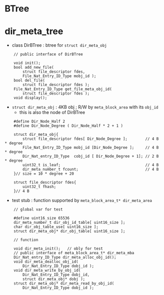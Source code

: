 # BTree

# dir_meta_tree

- class DirBTree : btree for `struct dir_meta_obj`

```
    // public interface of DirBTree
     	
    void init();
    bool add_new_file(
        struct file_descriptor fdes,
        File_Nat_Entry_ID_Type mobj_id );
    bool del_file(
        struct file_descriptor fdes );
    File_Nat_Entry_ID_Type get_file_meta_obj_id(
        struct file_descriptor fdes );
    void display();
```

- `struct dir_meta_obj` : 4KB obj ; R/W by `meta_block_area` with its `obj_id`
	- this is also the node of DirBTree

```
    #define Dir_Node_Half 2
    #define Dir_Node_Degree ( Dir_Node_Half * 2 + 1 )
     	
    struct dir_meta_obj{
        struct file_descriptor fdes[ Dir_Node_Degree ];        // 4 B * degree
        File_Nat_Entry_ID_Type mobj_id [Dir_Node_Degree ];     // 4 B * degree
        Dir_Nat_entry_ID_Type  cobj_id [ Dir_Node_Degree + 1]; // 2 B * degree
        uint32_t is_leaf;                                      // 4 B
        dir_meta_number_t fcount;                              // 4 B
    }// size = 10 * degree + 20
     
    struct file_descriptor fdes{
        uint32_t fhash;
    }// 4 B
```

- test stub : function supported by `meta_block_area_t* dir_meta_area`

```
    // global var for test 
    
    #define uint16_size 65536
    dir_meta_number_t dir_obj_id_table[ uint16_size ];
    char dir_obj_table_use[ uint16_size ];
    struct dir_meta_obj* dir_obj_table[ uint16_size ];
     
    // function
    
    void dir_meta_init();	// obly for test
    // public interface of meta_block_area_t* dir_meta_mba
    Dir_Nat_entry_ID_Type dir_meta_alloc_obj_id();
    void dir_meta_dealloc_obj_id(
        Dir_Nat_Entry_ID_Type dobj_id );
    void dir_meta_write_by_obj_id(
        Dir_Nat_Entry_ID_Type dobj_id,
        struct dir_meta_obj* dobj );
    struct dir_meta_obj* dir_meta_read_by_obj_id(
        Dir_Nat_Entry_ID_Type dobj_id );
```
